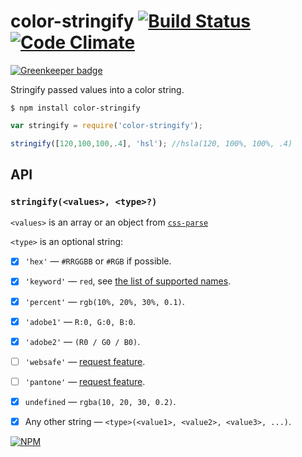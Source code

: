 # color-stringify [![Build Status](https://travis-ci.org/dfcreative/color-stringify.svg?branch=master)](https://travis-ci.org/dfcreative/color-stringify) [![Code Climate](https://codeclimate.com/github/dfcreative/color-stringify/badges/gpa.svg)](https://codeclimate.com/github/dfcreative/color-stringify)

[![Greenkeeper badge](https://badges.greenkeeper.io/colorjs/color-stringify.svg)](https://greenkeeper.io/)

Stringify passed values into a color string.

`$ npm install color-stringify`

```js
var stringify = require('color-stringify');

stringify([120,100,100,.4], 'hsl'); //hsla(120, 100%, 100%, .4)
```

## API

### `stringify(<values>, <type>?)`

`<values>` is an array or an object from [`css-parse`](https://npmjs.com/color-parse)

`<type>` is an optional string:

* [x] `'hex'` — `#RRGGBB` or `#RGB` if possible.
* [x] `'keyword'` — `red`, see [the list of supported names](http://npmjs.org/package/color-name).
* [x] `'percent'` — `rgb(10%, 20%, 30%, 0.1)`.
* [x] `'adobe1'` — `R:0, G:0, B:0`.
* [x] `'adobe2'` — `(R0 / G0 / B0)`.
* [ ] `'websafe'` — [request feature](https://github.com/dfcreative/color-stringify/issues/new/?title=Websafe%20type).
* [ ] `'pantone'` — [request feature](https://github.com/dfcreative/color-stringify/issues/new/?title=pantone%20type).
* [x] `undefined` — `rgba(10, 20, 30, 0.2)`.
* [x] Any other string — `<type>(<value1>, <value2>, <value3>, ...)`.


[![NPM](https://nodei.co/npm/color-stringify.png?downloads=true&downloadRank=true&stars=true)](https://nodei.co/npm/color-stringify/)
